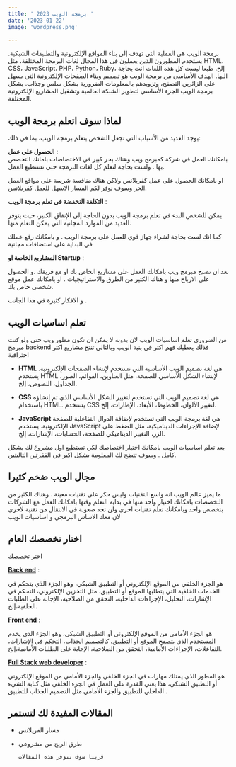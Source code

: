 ```yaml
---
title: ' برمجة الويب 2023 '
date: '2023-01-22'
image: 'wordpress.png'

---
```

 
 برمجة الويب هي العملية التي تهدف إلى بناء المواقع الإلكترونية والتطبيقات الشبكية. يستخدم المطورون الذين يعملون في هذا المجال لغات البرمجة المختلفة، مثل HTML، CSS، JavaScript، PHP، Python، Ruby، إلخ. طبعا ليست كل هذه اللغات انت بحاجة اليها.  الهدف  الأساسي من برمجة الويب هو تصميم وبناء الصفحات الإلكترونية التي يسهل على الزائرين التصفح، وتزويدهم بالمعلومات الضرورية بشكل سلس وجذاب. يشكل برمجة الويب الجزء الأساسي لتطوير الشبكة العالمية وتشغيل المشاريع الإلكترونية المختلفة.
 
## لماذا سوف اتعلم برمجة الويب 

 يوجد العديد من الأسباب التي تجعل الشخص يتعلم برمجة الويب، بما في ذلك:

**الحصول على عمل** :  
بامكانك العمل في شركة كمبرمج ويب وهناك بحر كبير في الاختصاصات بامانك التخصص بها . ولست بحاجة لتعلم كل لغات البرمجة حتى تستطيع العمل.

 او بامكانك الحصول على عمل كفريلانس ولاكن هناك منافسة شرسة على مواقع العمل الحر وسوف نوفر لكم المسار الاسهل للعمل كفريلانس.

**التكلفة النخفضة في تعلم برمجة الويب** :

يمكن للشخص البدء في تعلم برمجة الويب بدون الحاجة إلى الإنفاق الكبير، حيث يتوفر العديد من الموارد المجانية التي يمكن التعلم منها. 

كما انك لست بحاجة لشراء جهاز قوي للعمل على برمجة الويب . و بامكانك رفع عملك في البداية على استضافات مجانية  

**المشاريع الخاصة او Startup** :

بعد ان تصبح مبرمج ويب بامكانك العمل على مشاريع الخاص بك او مع فريقك .و الحصول على الارباح منها و هناك الكثير من الطرق والاستراتيجيات . او بامكانك عمل موقع شخصي خاص بك.

و الافكار كثيرة في هذا الجانب .

## تعلم اساسيات الويب

من الضروري تعلم اساسيات الويب لان بدونه لا يمكن ان تكون مطور ويب حتى ولو كنت مبرمج backend فذلك يعطيك فهم اكثر في بنية الويب وبالتالي تنتج مشاريع اكثر احترافية


- **HTML** هي لغة تصميم الويب الأساسية التي تستخدم لإنشاء الصفحات الإلكترونية. يستخدم HTML لإنشاء الشكل الأساسي للصفحة، مثل العناوين، القوائم، الصور، الجداول، النصوص، إلخ.

- **CSS**  هي لغة تصميم الويب التي تستخدم لتغيير الشكل الأساسي الذي تم إنشاؤه باستخدام HTML. يستخدم CSS لتغيير الألوان، الخطوط، الأبعاد، الإطارات، إلخ.

- **JavaScript** هي لغة برمجة الويب التي تستخدم لإضافة الدوال التفاعلية للصفحة الإلكترونية. يستخدم JavaScript لإضافة الإجراءات الديناميكية، مثل الضغط على الزر، التغيير الديناميكي للصفحة، الحسابات، الإشارات، إلخ. 

بعد تعلم اساسيات الويب بامكانك اختيار اختصاصك لكي تستطيع اول مشروع لك بشكل كامل . وسوف تتضح لك المعلومة بشكل اكبر في الفقرتين التاليتين. 
## مجال الويب ضخم كثيرا
ما يميز عالم الويب انه واسع التقنيات وليس حكر على تقنيات معينة . وهناك الكثير من التخصصات بامكانك اختيار واحد منها في بداية التعلم وقتها بامكانك العمل مع الشركات بتخصص واحد وبامكانك تعلم تقنيات اخرى ولن تجد صعوبة في الانتقال من تقنية لاخرى لان معك الاساس البرمجي و اساسيات الويب


## اختار تخصصك العام

اختر تخصصك 

**[Back end](backend)** : 

 هو الجزء الخلفي من الموقع الإلكتروني أو التطبيق الشبكي، وهو الجزء الذي يتحكم في الخدمات الخلفية التي يتطلبها الموقع أو التطبيق، مثل التخزين الإلكتروني، التحكم في الإشارات، التحليل، الإجراءات الداخلية، التحقق من الصلاحية، الإجابة على الطلبات الخلفية،إلخ.

**[Front end](frontend)** : 

 هو الجزء الأمامي من الموقع الإلكتروني أو التطبيق الشبكي، وهو الجزء الذي يخدم المستخدم الذي يتصفح الموقع أو التطبيق، كالتصميم الجذاب، التحكم في الإشارات، التفاعلات، الإجراءات الأمامية، التحقق من الصلاحية، الإجابة على الطلبات الأمامية،إلخ.

**[Full Stack web developer](full-stack-web)** :
 
  هو المطور الذي يمتلك مهارات في الجزء الخلفي والجزء الأمامي من الموقع الإلكتروني أو التطبيق الشبكي، هذا يعني القدرة على العمل في الجزء الخلفي مثل كتابة الشيء الداخلي للتطبيق والجزء الأمامي مثل التصميم الجذاب للتطبيق .

## المقالات المفيدة لك لتستمر

* مسار الفريلانس
* طرق الربح من مشروعي

    ``قريبا سوف تتوفر هذه المقالات``
